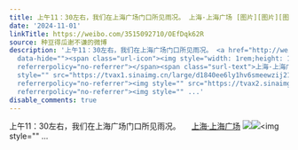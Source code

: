 ```yaml
---
title: 上午11：30左右，我们在上海广场门口所见雨况。 上海·上海广场 [图片][图片][图片]
date: '2024-11-01'
linkTitle: https://weibo.com/3515092710/OEfDqk62R
source: 种豆得瓜谢不谦的微博
description: '上午11：30左右，我们在上海广场门口所见雨况。 <a href="http://weibo.com/p/100101B2094750D56DABFB469A"
  data-hide=""><span class="url-icon"><img style="width: 1rem;height: 1rem" src="https://h5.sinaimg.cn/upload/2015/09/25/3/timeline_card_small_location_default.png"
  referrerpolicy="no-referrer"></span><span class="surl-text">上海·上海广场</span></a> <img
  style="" src="https://tvax1.sinaimg.cn/large/d1840ee6ly1hv6smeewzij21z40u0n41.jpg"
  referrerpolicy="no-referrer"><img style="" src="https://tvax2.sinaimg.cn/large/d1840ee6ly1hv6soq5txxj21z40u0n49.jpg"
  referrerpolicy="no-referrer"><img style="" ...'
disable_comments: true
---
```

上午11：30左右，我们在上海广场门口所见雨况。 <a href="http://weibo.com/p/100101B2094750D56DABFB469A" data-hide=""><span class="url-icon"><img style="width: 1rem;height: 1rem" src="https://h5.sinaimg.cn/upload/2015/09/25/3/timeline_card_small_location_default.png" referrerpolicy="no-referrer"></span><span class="surl-text">上海·上海广场</span></a> <img style="" src="https://tvax1.sinaimg.cn/large/d1840ee6ly1hv6smeewzij21z40u0n41.jpg" referrerpolicy="no-referrer"><img style="" src="https://tvax2.sinaimg.cn/large/d1840ee6ly1hv6soq5txxj21z40u0n49.jpg" referrerpolicy="no-referrer"><img style="" ...